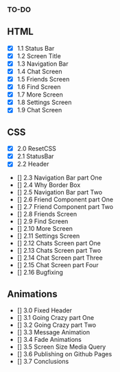 ### TO-DO 

## HTML
- [x] 1.1 Status Bar
- [x] 1.2 Screen Title
- [x] 1.3 Navigation Bar
- [x] 1.4 Chat Screen
- [x] 1.5 Friends Screen
- [x] 1.6 Find Screen
- [x] 1.7 More Screen
- [x] 1.8 Settings Screen
- [x] 1.9 Chat Screen

## CSS
- [x] 2.0 ResetCSS
- [x] 2.1 StatusBar
- [x] 2.2 Header
- [] 2.3 Navigation Bar part One
- [] 2.4 Why Border Box
- [] 2.5 Navigation Bar part Two
- [] 2.6 Friend Component part One
- [] 2.7 Friend Component part Two
- [] 2.8 Friends Screen
- [] 2.9 Find Screen
- [] 2.10 More Screen
- [] 2.11 Settings Screen
- [] 2.12 Chats Screen part One
- [] 2.13 Chats Screen part Two
- [] 2.14 Chat Screen part Three
- [] 2.15 Chat Screen part Four
- [] 2.16 Bugfixing

## Animations
- [] 3.0 Fixed Header
- [] 3.1 Going Crazy part One
- [] 3.2 Going Crazy part Two
- [] 3.3 Message Animation
- [] 3.4 Fade Animations
- [] 3.5 Screen Size Media Query
- [] 3.6 Publishing on Github Pages
- [] 3.7 Conclusions